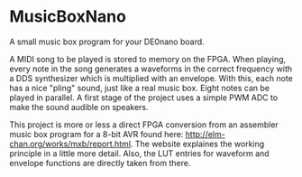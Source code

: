 MusicBoxNano
============

A small music box program for your DE0nano board.

A MIDI song to be played is stored to memory on the FPGA. When playing, every note in the song generates a waveforms in the correct frequency with a DDS synthesizer which is multiplied with an envelope. With this, each note has a nice "pling" sound, just like a real music box. Eight notes can be played in parallel. A first stage of the project uses a simple PWM ADC to make the sound audible on speakers.

This project is more or less a direct FPGA conversion from an assembler music box program for a 8-bit AVR found here: http://elm-chan.org/works/mxb/report.html. The website explaines the working principle in a little more detail. Also, the LUT entries for waveform and envelope functions are directly taken from there.

